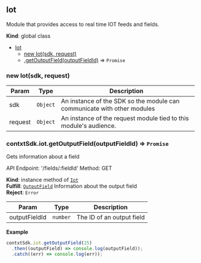 <a name="Iot"></a>

## Iot
Module that provides access to real time IOT feeds and fields.

**Kind**: global class  

* [Iot](#Iot)
    * [new Iot(sdk, request)](#new_Iot_new)
    * [.getOutputField(outputFieldId)](#Iot+getOutputField) ⇒ <code>Promise</code>

<a name="new_Iot_new"></a>

### new Iot(sdk, request)

| Param | Type | Description |
| --- | --- | --- |
| sdk | <code>Object</code> | An instance of the SDK so the module can communicate        with other modules |
| request | <code>Object</code> | An instance of the request module tied to this        module's audience. |

<a name="Iot+getOutputField"></a>

### contxtSdk.iot.getOutputField(outputFieldId) ⇒ <code>Promise</code>
Gets information about a field

API Endpoint: '/fields/:fieldId'
Method: GET

**Kind**: instance method of [<code>Iot</code>](#Iot)  
**Fulfill**: [<code>OutputField</code>](./Typedefs.md#OutputField) Information about the output field  
**Reject**: <code>Error</code>  

| Param | Type | Description |
| --- | --- | --- |
| outputFieldId | <code>number</code> | The ID of an output field |

**Example**  
```js
contxtSdk.iot.getOutputField(25)
  .then((outputField) => console.log(outputField));
  .catch((err) => console.log(err));
```
